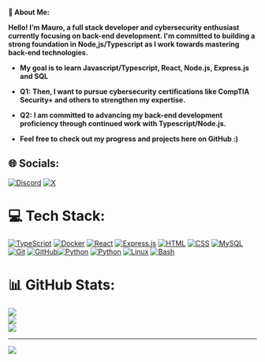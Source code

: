 **💫 About Me:**

**Hello! I’m Mauro, a full stack developer and cybersecurity enthusiast currently focusing on back-end development. I'm committed to building a strong foundation in Node,js/Typescript as I work towards mastering back-end technologies.**

- **My goal is to learn Javascript/Typescript, React, Node.js, Express.js and SQL**

- **Q1:** **Then, I want to pursue cybersecurity certifications like CompTIA Security+ and others to strengthen my expertise.**
- **Q2:** **I am committed to advancing my back-end development proficiency through continued work with Typescript/Node.js.**
- **Feel free to check out my progress and projects here on GitHub :)**

## 🌐 Socials:
[![Discord](https://img.shields.io/badge/Discord-%237289DA.svg?logo=discord&logoColor=white)](https://discord.gg/letuga21)  [![X](https://img.shields.io/badge/X-black.svg?logo=X&logoColor=white)](https://x.com/@khabibzzz__) 

# 💻 Tech Stack:

[![TypeScript](https://skillicons.dev/icons?i=typescript)](https://www.typescriptlang.org)
[![Docker](https://skillicons.dev/icons?i=docker)](https://www.docker.com)
[![React](https://skillicons.dev/icons?i=react)](https://reactjs.org)
[![Express.js](https://skillicons.dev/icons?i=express&color=gray)](https://expressjs.com)
[![HTML](https://skillicons.dev/icons?i=html)](https://developer.mozilla.org/en-US/docs/Web/HTML)
[![CSS](https://skillicons.dev/icons?i=css)](https://developer.mozilla.org/en-US/docs/Web/CSS)
[![MySQL](https://skillicons.dev/icons?i=mysql)](https://www.mysql.com)
[![Git](https://skillicons.dev/icons?i=git)](https://git-scm.com)
[![GitHub](https://skillicons.dev/icons?i=github)](https://github.com)[![Python](https://skillicons.dev/icons?i=python)](https://www.python.org)
[![Python](https://skillicons.dev/icons?i=python)](https://www.python.org)
[![Linux](https://skillicons.dev/icons?i=linux)](https://www.kernel.org)
[![Bash](https://skillicons.dev/icons?i=bash)](https://www.gnu.org/software/bash)


# 📊 GitHub Stats:
![](https://github-readme-stats.vercel.app/api?username=maurorossi21&theme=dark&hide_border=false&include_all_commits=false&count_private=false)<br/>
![](https://github-readme-streak-stats.herokuapp.com/?user=maurorossi21&theme=dark&hide_border=false)<br/>
![](https://github-readme-stats.vercel.app/api/top-langs/?username=maurorossi21&theme=dark&hide_border=false&include_all_commits=false&count_private=false&layout=compact)

---
[![](https://visitcount.itsvg.in/api?id=maurorossi21&icon=0&color=1)](https://visitcount.itsvg.in)

<!-- Proudly created with GPRM ( https://gprm.itsvg.in ) -->

<!---
maurorossi21/maurorossi21 is a ✨ special ✨ repository because its `README.md` (this file) appears on your GitHub profile.
You can click the Preview link to take a look at your changes.
--->

